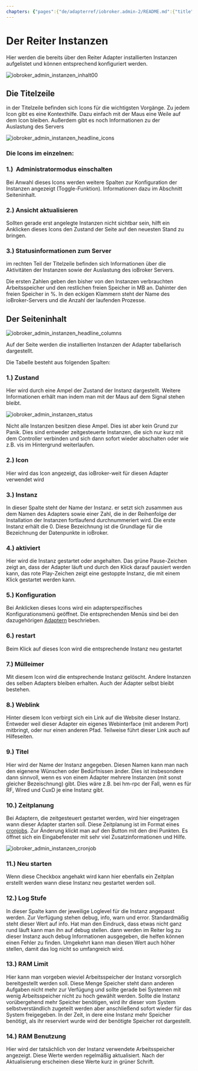 ```yaml
---
chapters: {"pages":{"de/adapterref/iobroker.admin-2/README.md":{"title":{"de":"no title"},"content":"de/adapterref/iobroker.admin-2/README.md"},"de/adapterref/iobroker.admin-2/admin/tab-adapters.md":{"title":{"de":"Der Reiter Adapter"},"content":"de/adapterref/iobroker.admin-2/admin/tab-adapters.md"},"de/adapterref/iobroker.admin-2/admin/tab-instances.md":{"title":{"de":"Der Reiter Instanzen"},"content":"de/adapterref/iobroker.admin-2/admin/tab-instances.md"},"de/adapterref/iobroker.admin-2/admin/tab-objects.md":{"title":{"de":"Der Reiter Objekte"},"content":"de/adapterref/iobroker.admin-2/admin/tab-objects.md"},"de/adapterref/iobroker.admin-2/admin/tab-states.md":{"title":{"de":"Der Reiter Zustände"},"content":"de/adapterref/iobroker.admin-2/admin/tab-states.md"},"de/adapterref/iobroker.admin-2/admin/tab-groups.md":{"title":{"de":"Der Reiter Gruppen"},"content":"de/adapterref/iobroker.admin-2/admin/tab-groups.md"},"de/adapterref/iobroker.admin-2/admin/tab-users.md":{"title":{"de":"Der Reiter Benutzer"},"content":"de/adapterref/iobroker.admin-2/admin/tab-users.md"},"de/adapterref/iobroker.admin-2/admin/tab-events.md":{"title":{"de":"Der Reiter Ereignisse"},"content":"de/adapterref/iobroker.admin-2/admin/tab-events.md"},"de/adapterref/iobroker.admin-2/admin/tab-hosts.md":{"title":{"de":"Der Reiter Hosts"},"content":"de/adapterref/iobroker.admin-2/admin/tab-hosts.md"},"de/adapterref/iobroker.admin-2/admin/tab-enums.md":{"title":{"de":"Der Reiter Aufzählungen"},"content":"de/adapterref/iobroker.admin-2/admin/tab-enums.md"},"de/adapterref/iobroker.admin-2/admin/tab-log.md":{"title":{"de":"Der Reiter Log"},"content":"de/adapterref/iobroker.admin-2/admin/tab-log.md"},"de/adapterref/iobroker.admin-2/admin/tab-system.md":{"title":{"de":"Die Systemeinstellungen"},"content":"de/adapterref/iobroker.admin-2/admin/tab-system.md"}}}
---
```

# Der Reiter Instanzen

Hier werden die bereits über den Reiter Adapter installierten Instanzen aufgelistet und können entsprechend konfiguriert werden.

<span style="line-height: 1.5;"></span>

![iobroker_admin_instanzen_inhalt00](img/tab-instances_Inhalt00.jpg)

## Die Titelzeile

in der Titelzeile befinden sich Icons für die wichtigsten Vorgänge. Zu jedem Icon gibt es eine Kontexthilfe. 
Dazu einfach mit der Maus eine Weile auf dem Icon bleiben. Außerdem gibt es noch Informationen zu der Auslastung des Servers

![iobroker_admin_instanzen_headline_icons](img/tab-instances_Icons-e1476803621402.jpg)

### **Die Icons im einzelnen:**

### **1.)  Administratormodus einschalten**

Bei Anwahl dieses Icons werden weitere Spalten zur Konfiguration der Instanzen angezeigt (Toggle-Funktion). 
Informationen dazu im Abschnitt Seiteninhalt.

### **2.) Ansicht aktualisieren**

Sollten gerade erst angelegte Instanzen nicht sichtbar sein, hilft ein Anklicken dieses Icons den 
Zustand der Seite auf den neuesten Stand zu bringen.

### **3.) Statusinformationen zum Server**

im rechten Teil der Titelzeile befinden sich Informationen über die Aktivitäten der Instanzen sowie der Auslastung des ioBroker Servers.

Die ersten Zahlen geben den bisher von den Instanzen verbrauchten Arbeitsspeicher und den restlichen 
freien Speicher in MB an. Dahinter den freien Speicher in %. In den eckigen Klammern steht der Name des ioBroker-Servers und die Anzahl der laufenden Prozesse.

## Der Seiteninhalt

![iobroker_admin_instanzen_headline_columns](img/tab-instances_Headline_Columns.jpg)

Auf der Seite werden die installierten Instanzen der Adapter tabellarisch dargestellt.

Die Tabelle besteht aus folgenden Spalten:

### **1.) Zustand**

Hier wird durch eine Ampel der Zustand der Instanz dargestellt. Weitere Informationen erhält man indem man mit der Maus auf dem Signal stehen bleibt.

![iobroker_admin_instanzen_status](img/tab-instances_Instanzen_Status.jpg)

Nicht alle Instanzen besitzen diese Ampel. Dies ist aber kein Grund zur Panik. Dies sind entweder zeitgesteuerte Instanzen, 
die sich nur kurz mit dem Controller verbinden und sich dann sofort wieder abschalten oder wie z.B. vis im Hintergrund weiterlaufen.

### **2.) Icon**

Hier wird das Icon angezeigt, das ioBroker-weit für diesen Adapter verwendet wird

### **3.) Instanz**

In dieser Spalte steht der Name der Instanz. er setzt sich zusammen aus dem Namen des Adapters sowie einer Zahl,
die in der Reihenfolge der Installation der Instanzen fortlaufend durchnummeriert wird. Die erste Instanz erhält die 0. 
Diese Bezeichnung ist die Grundlage für die Bezeichnung der Datenpunkte in ioBroker.

### 4.) aktiviert

Hier wird die Instanz gestartet oder angehalten. Das grüne Pause-Zeichen zeigt an, dass der Adapter läuft und durch 
den Klick darauf pausiert werden kann, das rote Play-Zeichen zeigt eine gestoppte Instanz, die mit einem Klick gestartet werden kann.

### **5.) Konfiguration**

Bei Anklicken dieses Icons wird ein adapterspezifisches Konfigurationsmenü geöffnet. Die entsprechenden Menüs sind 
bei den dazugehörigen [Adaptern](http://www.iobroker.net/?page_id=2236&lang=de) beschrieben.

### **6.) restart**

Beim Klick auf dieses Icon wird die entsprechende Instanz neu gestartet

### **7.) Mülleimer**

Mit diesem Icon wird die entsprechende Instanz gelöscht. Andere Instanzen des selben Adapters bleiben erhalten. 
Auch der Adapter selbst bleibt bestehen.

### **8.) Weblink**

Hinter diesem Icon verbirgt sich ein Link auf die Website dieser Instanz. Entweder weil dieser Adapter ein 
eigenes Webinterface (mit anderem Port) mitbringt, oder nur einen anderen Pfad. Teilweise führt dieser Link auch auf Hilfeseiten.

### **9.) Titel**

Hier wird der Name der Instanz angegeben. Diesen Namen kann man nach den eigenene Wünschen oder Bedürfnissen 
änder. Dies ist insbesondere dann sinnvoll, wenn es von einem Adapter mehrere Instanzen (mit sonst gleicher Bezeischnung) 
gibt. Dies wäre z.B. bei hm-rpc der Fall, wenn es für RF, Wired und CuxD je eine Instanz gibt.

### **10.) Zeitplanung**

Bei Adaptern, die zeitgesteuert gestartet werden, wird hier eingetragen wann dieser Adapter starten soll. 
Diese Zeitplanung ist im Format eines [cronjobs](https://de.wikipedia.org/wiki/Cron#Beispiele). 
Zur Änderung klickt man auf den Button mit den drei Punkten. Es öffnet sich ein Eingabefenster mit sehr viel Zusatzinformationen und Hilfe.

![iobroker_admin_instanzen_cronjob](img/tab-instances_Cronjob.jpg)

### **11.) Neu starten**

Wenn diese Checkbox angehakt wird kann hier ebenfalls ein Zeitplan erstellt werden wann diese Instanz neu gestartet werden soll.

### **12.) Log Stufe**

In dieser Spalte kann der jeweilige Loglevel für die Instanz angepasst werden. Zur Verfügung stehen debug, 
info, warn und error. Standardmäßig steht dieser Wert auf info. Hat man den Eindruck, dass etwas nicht ganz 
rund läuft kann man ihn auf debug stellen. dann werden im Reiter log zu dieser Instanz auch debug Informationen 
ausgegeben, die helfen können einen Fehler zu finden. Umgekehrt kann man diesen Wert auch höher stellen, 
damit das log nicht so umfangreich wird.

### **13.) RAM Limit**

Hier kann man vorgeben wieviel Arbeitsspeicher der Instanz vorsorglich bereitgestellt werden soll. 
Diese Menge Speicher steht dann anderen Aufgaben nicht mehr zur Verfügung und sollte gerade bei Systemen mit wenig 
Arbeitsspeicher nicht zu hoch gewählt werden. Sollte die Instanz vorübergehend mehr Speicher benötigen, wird ihr dieser 
vom System selbstverständlich zugeteilt werden aber anschließend sofort wieder für das System freigegeben. In der Zeit, 
in dere eine Instanz mehr Speicher benötigt, als ihr reserviert wurde wird der benötigte Speicher rot dargestellt.

### 14.) RAM Benutzung

Hier wird der tatsächlich von der Instanz verwendete Arbeitsspeicher angezeigt. Diese Werte werden regelmäßig 
aktualisiert. Nach der Aktualisierung erscheinen diese Werte kurz in grüner Schrift.